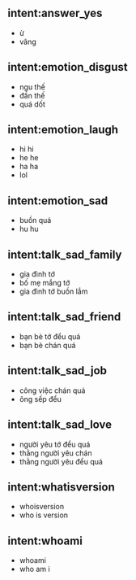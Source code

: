 ## intent:answer_yes
- ừ
- vâng

## intent:emotion_disgust
- ngu thế
- đần thế
- quá dốt

## intent:emotion_laugh
- hi hi
- he he
- ha ha
- lol

## intent:emotion_sad
- buồn quá
- hu hu

## intent:talk_sad_family
- gia đình tớ
- bố mẹ mắng tớ
- gia đình tớ buồn lắm

## intent:talk_sad_friend
- bạn bè tớ đểu quá
- bạn bè chán quá

## intent:talk_sad_job
- công việc chán quá
- ông sếp đểu

## intent:talk_sad_love
- người yêu tớ đểu quá
- thằng người yêu chán
- thằng người yêu đểu quá

## intent:whatisversion
- whoisversion
- who is version

## intent:whoami
- whoami
- who am i
